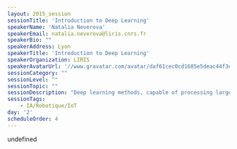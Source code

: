 ```yaml
---
layout: 2015_session
sessionTitle: 'Introduction to Deep Learning'
speakerName: 'Natalia Neverova'
speakerEmail: natalia.neverova@liris.cnrs.fr
speakerBio: ""
speakerAddress: Lyon
speakerTitle: 'Introduction to Deep Learning'
speakerOrganization: LIRIS
speakerAvatarUrl: '//www.gravatar.com/avatar/daf61cec0cd1685e5deac44f3e16609f?size=200&default=mm'
sessionCategory: ""
sessionLevel: ""
sessionTopic: ""
sessionDescription: "Deep learning methods, capable of processing large amounts of data in its raw form and allowing for replacing engineering of feature descriptors by learning hierarchies of efficient data representations, have recently dramatically improved the state-of-the-art in speech recognition, as well as in object detection, recognition and localization in images and videos, reaching or, in some cases, even surpassing human-level performance.\nConvolutional neural networks (ConvNets) have excelled on numerous scientific competitions involving visual information, while recurrent neural networks (RNNs), capable of processing sequences of inputs, have significantly advanced natural language understanding, speech transcription and machine translation. \nSpreading beyond the artificial intelligence community, deep learning has already provided new insights in physics, astronomy, biology, genetics and chemistry, and this process only accelerates. A number of hardware companies, such as NVIDIA, Intel, Samsung and Qualcomm, are developing specifically designed chips to enable real-time deep learning for vision and audio applications on mobile platforms, ranging from smartphones to self-driving cars.\nIn this talk, I will give a short overview of history of deep learning research in the past years and cover the basic functionality of classical deep learning models, such as fully connected and convolutional neural networks, as well as their dynamic extensions. The second part of the talk will summarize main research directions of deep learning labs at Google, Facebook, Microsoft Research, etc., and cover the most interesting existing algorithms involving visual, audio and text data in different contexts.\n"
sessionTags:
    - IA/Robotique/IoT
day: '2'
scheduleOrder: 4
---
```


undefined

